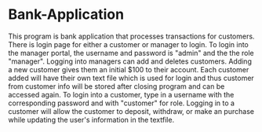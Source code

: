 # Bank-Application
This program is bank application that processes transactions for customers. There is login page for either a customer or manager to login. To login into the manager portal, the username and password is "admin" and the the role "manager". Logging into managers can add and deletes customers. Adding a new customer gives them an initial $100 to their account. Each customer added will have their own text file which is used for login and thus customer from customer info will be stored after closing program and can be accessed again. To login into a customer, type in a username with the corresponding password and with "customer" for role. Logging in to a customer will allow the customer to deposit, withdraw, or make an purchase while updating the user's information in the textfile.
